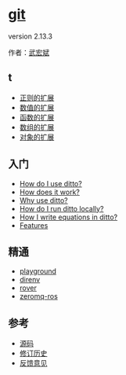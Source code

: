 # [git]()
version 2.13.3

作者：[武宏斌](http://www.wuhongbin.com)

## t
- [正则的扩展](#docs/regex)
- [数值的扩展](#docs/number)
- [函数的扩展](#docs/function)
- [数组的扩展](#docs/array)
- [对象的扩展](#docs/object)

## 入门
- [How do I use ditto?](#docs/how_do_i_use_ditto)
- [How does it work?](#docs/how_does_it_work)
- [Why use ditto?](#docs/why_use_ditto)
- [How do I run ditto locally?](#docs/how_do_i_run_ditto_locally)
- [How I write equations in ditto?](#docs/maths_demo)
- [Features](#docs/features)

## 精通
- [playground](http://chutsu.github.io/playground)
- [direnv](http://direnv.net)
- [rover](http://wallarelvo.github.io/rover)
- [zeromq-ros](http://wallarelvo.github.io/zeromq-ros)

## 参考
- [源码](http://github.com/ruanyf/es6tutorial/)
- [修订历史](https://github.com/ruanyf/es6tutorial/commits/gh-pages)
- [反馈意见](https://github.com/ruanyf/es6tutorial/issues)